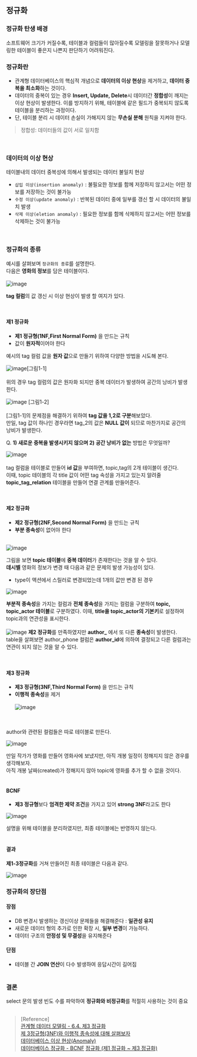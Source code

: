 ## 정규화

### 정규화 탄생 배경
소프트웨어 크기가 커질수록, 테이블과 컬럼들이 많아질수록 모델링을 잘못하거나 모델링한 테이블이 좋은지 나쁜지 판단하기 어려워진다.
<br>

### 정규화란
- 관계형 데이터베이스의 핵심적 개념으로 **데이터의 이상 현상**을 제거하고, **데이터 중복을 최소화**하는 것이다.
- 데이터의 중복이 있는 경우 **Insert, Update, Delete**시
데이터간 **정합성**이 깨지는 이상 현상이 발생한다. 이를 방지하기 위해, 테이블에
같은 필드가 중복되지 않도록 테이블을 분리하는 과정이다.
- 단, 테이블 분리 시 데이터 손실이 가해지지 않는 **무손실 분해** 원칙을 지켜야 한다.

> 정합성: 데이터들의 값이 서로 일치함
<br>

### 데이터의 이상 현상
테이블내의 데이터 중복성에 의해서 발생되는 데이터 불일치 현상

- `삽입 이상(insertion anomaly)` : 불필요한 정보를 함께 저장하지 않고서는 어떤 정보를 저장하는 것이 불가능
- `수정 이상(update anomaly)` : 반복된 데이터 중에 일부를 갱신 할 시 데이터의 불일치 발생 
- `삭제 이상(eletion anomaly)` : 필요한 정보를 함께 삭제하지 않고서는 어떤 정보를 삭제하는 것이 불가능

<br>

### 정규화의 종류
예시를 살펴보며 `정규화의 종류`를 설명한다.<br>
다음은 **영화의 정보**를 담은 테이블이다.<br><br>
![image](https://user-images.githubusercontent.com/43839951/203487828-abe1acb1-2e57-4463-b878-f72386241bf0.png)

**tag 컬럼**의 값 갱신 시 이상 현상이 발생 할 여지가 있다.

<br>

#### 제1 정규화
- **제1 정규형(1NF,First Normal Form)** 을 만드는 규칙
- 값이 **원자적**이어야 한다

예시의 tag 컬럼 값을 **원자 값**으로 만들기 위하여 다양한 방법을 시도해 본다.

![image](https://user-images.githubusercontent.com/43839951/203487863-26a512d2-fe73-4521-abfd-e4e8b1cad09d.png)[그림1-1]
<br><br>
위의 경우 tag 컬럼의 값은 원자화 되지만 중복 데이터가 발생하여 공간의 낭비가 발생한다.

![image](https://user-images.githubusercontent.com/43839951/203487885-52e56031-01a2-4b77-bff2-6e74cb81b2bf.png)
[그림1-2]<br><br>
[그림1-1]의 문제점을 해결하기 위하여 **tag 값을 1,2로 구분**해보았다.  
만일, tag 값이 하나인 경우라면 tag_2의 값은 
**NULL 값이** 되므로 마찬가지로 공간의 낭비가 발생한다.

Q. **1) 새로운 중복을 발생시키지 않으며  2) 공간 낭비가 없는** 방법은 무엇일까?

![image](https://user-images.githubusercontent.com/43839951/203487896-26c147e4-c861-4f4f-909d-2b348ad5ef84.png)<br><br>
tag 컬럼을 테이블로 만들어 **id 값**을 부여하면, topic,tag의 2개 테이블이 생긴다. <br>이때, topic 테이블의 각 title 값이 어떤 tag
속성을 가지고 있는지 알려줄 **topic_tag_relation** 테이블을 만들어 연결 관계를 만들어준다.

<br>

#### 제2 정규화
- **제2 정규형(2NF,Second Normal Form)** 을 만드는 규칙
- **부분 종속성**이 없어야 한다<br><br>

![image](https://user-images.githubusercontent.com/43839951/203487910-57602264-69ff-4e75-9dfb-4bc1cd542f5b.png)

그림을 보면 **topic 테이블**에 **중복 데이터**가 존재한다는 것을 알 수 있다.<br>
**데시벨** 영화의 정보가 변경 때 다음과 같은 문제의 발생 가능성이 있다.
- type이 액션에서 스릴러로 변경되었는데 1개의 값만 변경 된 경우

![image](https://user-images.githubusercontent.com/43839951/203487936-5addf44e-38b4-4ddc-ba08-24b546ac49b1.png)

**부분적 종속성**을 가지는 컬럼과 **전체 종속성**을 가지는 컬럼을 구분하여
**topic, topic_actor 테이블**로 구분하였다. 이때, **title을 topic_actor의 기본키**로 설정하여 topic과의 연관성을 표시한다.
<br><br>
![image](https://user-images.githubusercontent.com/43839951/203487990-82847420-1cc3-44e3-8ee5-c7d4ed743ba9.png)
**제2 정규화**를 만족하였지만 **author_** 에서 또 다른 **종속성**이 발생한다.<br>
table을 살펴보면 author_phone 컬럼은
**author_id**에 의하여 결정되고 다른 컬럼과는 연관이 되지 않는 것을 알 수 있다.

<br>

#### 제3 정규화
- **제3 정규형(3NF,Third Normal Form)** 을 만드는 규칙
- **이행적 종속성**을 제거
<br><br>
![image](https://user-images.githubusercontent.com/43839951/203488005-af8e87b5-2100-49f3-8cd1-2028ad7ce66c.png)

<br><br>
author와 관련된 컬럼들은 따로 테이블로 만든다.

![image](https://user-images.githubusercontent.com/43839951/203488027-cf50a9f2-d94e-4049-8ab6-23bdcb1b6b47.png)

만일 작가가 영화를 만들어 영화사에 보냈지만, 아직 개봉 일정이 정해지지 않은 경우를 생각해보자.<br>
아직 개봉 날짜(created)가 정해지지 않아 topic에 영화를 추가 할 수 없을 것이다.
<br><Br>

#### BCNF
- **제3 정규형**보다 **엄격한 제약 조건**을 가지고 있어 **strong 3NF**라고도 한다

![image](https://user-images.githubusercontent.com/43839951/203488063-2d344643-7b64-40f3-bbb3-9367ee7c80df.png)

설명을 위해 테이블을 분리하였지만, 최종 테이블에는 반영하지 않는다.<br><br>
#### 결과
**제1-3정규화**를 거쳐 만들어진 최종 테이블은 다음과 같다.

![image](https://user-images.githubusercontent.com/43839951/203488048-f48aeb6e-a259-40a1-8069-123c93dae645.png)

### 정규화의 장단점
#### 장점
- DB 변경시 발생하는 갱신이상 문제들을 해결해준다 : **일관성 유지**
- 새로운 데이터 형의 추가로 인한 확장 시, **일부 변경**이 가능하다.
- 데이터 구조의 **안정성 및 무결성**을 유지해준다
#### 단점
- 테이블 간 **JOIN 연산**이 다수 발생하여 응답시간이 길어짐
<br><br>
### 결론
select 문의 발생 빈도 수를 파악하여 **정규화와 비정규화**를 적절히 사용하는 것이 중요
<br><br>
>[Reference]<br>
>[관계형 데이터 모델링 - 6.4. 제3 정규화](https://www.youtube.com/watch?v=aS9FoCNlt3o)<br>
>[제 3정규형(3NF)와 이행적 종속성에 대해 살펴보자](https://jhnyang.tistory.com/360)<br>
>[데이터베이스 이상 현상(Anomaly)](https://1000hg.tistory.com/22)<br>
>[데이터베이스 정규화 - BCNF](https://yaboong.github.io/database/2018/03/10/database-normalization-2/)
>[정규화 (제1 정규화 ~ 제3 정규화)](https://mr-dan.tistory.com/10)